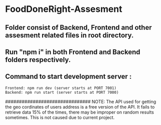 # FoodDoneRight-Assesment

## Folder consist of Backend, Frontend and other assesment related files in root directory.

## Run "npm i" in both Frontend and Backend folders respectively.

## Command to start development server :
    Frontend: npm run dev (server starts at PORT 7001)
    Backend: npm run start (server starts at PORT 7000)


###############################
NOTE: The API used for getting the geo cordinates of users address is a free version of the API.
       It fails to retrieve data 15% of the times, there may be improper on random results sometimes.
       This is not caused due to current project.
